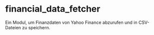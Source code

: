 # financial_data_fetcher
Ein Modul, um Finanzdaten von Yahoo Finance abzurufen und in CSV-Dateien zu speichern. 
